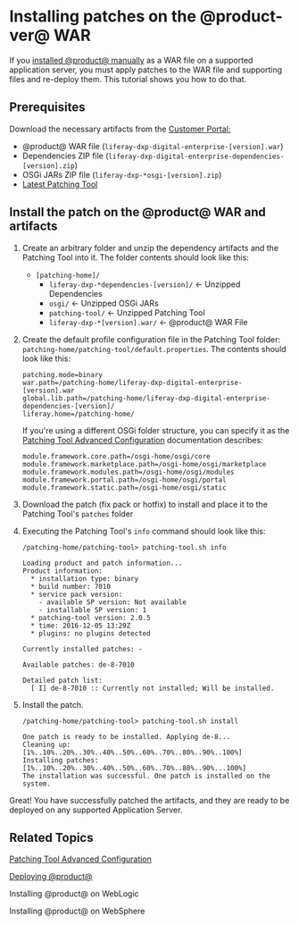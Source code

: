 # Installing patches on the @product-ver@ WAR [](id=installing-patches-on-the-liferay-de-war)

If you
[installed @product@ manually](/discover/deployment/-/knowledge_base/7-1/installing-liferay-manually)
as a WAR file on a supported application server, you must apply patches to the
WAR file and supporting files and re-deploy them. This tutorial shows you how to
do that.

## Prerequisites [](id=prerequisites)

Download the necessary artifacts from the 
[Customer Portal:](https://web.liferay.com/group/customer/dxp/downloads/digital-enterprise)

- @product@ WAR file (`liferay-dxp-digital-enterprise-[version].war`)
- Dependencies ZIP file (`liferay-dxp-digital-enterprise-dependencies-[version].zip`)
- OSGi JARs ZIP file (`liferay-dxp-*osgi-[version].zip`) 
- [Latest Patching Tool](https://web.liferay.com/group/customer/dxp/downloads/digital-enterprise/patching-tool)

## Install the patch on the @product@ WAR and artifacts [](id=how-to-install-a-fix-pack-on-the-liferay-war)

1.  Create an arbitrary folder and unzip the dependency artifacts and the 
    Patching Tool into it. The folder contents should look like this:

    - `[patching-home]/`
        - `liferay-dxp-*dependencies-[version]/` &larr; Unzipped Dependencies
        - `osgi/` &larr; Unzipped OSGi JARs
        - `patching-tool/` &larr; Unzipped Patching Tool
        - `liferay-dxp-*[version].war/` &larr; @product@ WAR File

2.  Create the default profile configuration file in the Patching Tool folder:
    `patching-home/patching-tool/default.properties`. The contents should look
    like this:

        patching.mode=binary
        war.path=/patching-home/liferay-dxp-digital-enterprise-[version].war
        global.lib.path=/patching-home/liferay-dxp-digital-enterprise-dependencies-[version]/
        liferay.home=/patching-home/

    If you're using a different OSGi folder structure, you can specify it as
    the
    [Patching Tool Advanced     Configuration](https://customer.liferay.com/documentation/7.1/deploy/-/official_documentation/deployment/patching-tool-advanced-configuration) 
    documentation describes: 
	
        module.framework.core.path=/osgi-home/osgi/core
        module.framework.marketplace.path=/osgi-home/osgi/marketplace
        module.framework.modules.path=/osgi-home/osgi/modules
        module.framework.portal.path=/osgi-home/osgi/portal
        module.framework.static.path=/osgi-home/osgi/static	

3.  Download the patch (fix pack or hotfix) to install and place
    it to the Patching Tool's `patches` folder

4.  Executing the Patching Tool's `info` command should look like this:

        /patching-home/patching-tool> patching-tool.sh info

        Loading product and patch information...
        Product information:
          * installation type: binary
          * build number: 7010
          * service pack version:
            - available SP version: Not available
            - installable SP version: 1
          * patching-tool version: 2.0.5
          * time: 2016-12-05 13:29Z
          * plugins: no plugins detected

        Currently installed patches: -

        Available patches: de-8-7010

        Detailed patch list:
          [ I] de-8-7010 :: Currently not installed; Will be installed.

5.  Install the patch. 

        /patching-home/patching-tool> patching-tool.sh install

        One patch is ready to be installed. Applying de-8...
        Cleaning up: [1%..10%..20%..30%..40%..50%..60%..70%..80%..90%..100%]
        Installing patches: [1%..10%..20%..30%..40%..50%..60%..70%..80%..90%...100%]
        The installation was successful. One patch is installed on the system.

Great! You have successfully patched the artifacts, and they are ready to be
deployed on any supported Application Server.

## Related Topics [](id=related-topics)

[Patching Tool Advanced Configuration](https://customer.liferay.com/documentation/7.1/deploy/-/official_documentation/deployment/patching-tool-advanced-configuration)

[Deploying @product@](/discover/deployment/-/knowledge_base/7-1/deploying-product)

Installing @product@ on WebLogic

Installing @product@ on WebSphere 
